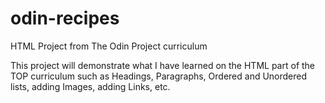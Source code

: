 # odin-recipes
HTML Project from The Odin Project curriculum

This project will demonstrate what I have learned on the HTML part of the TOP
curriculum such as Headings, Paragraphs, Ordered and Unordered lists, adding
Images, adding Links, etc.
